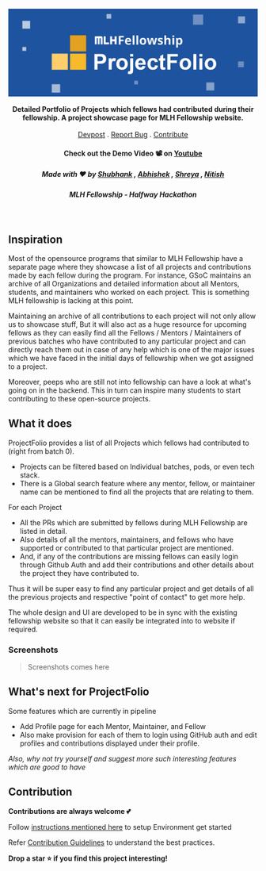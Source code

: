 ![ProjectFolio banner](screenshots/banner_wide.jpg)
<br>
<p align="center">
  <p align="center">
    <b>Detailed Portfolio of Projects which fellows had contributed during their fellowship. A project showcase page for MLH Fellowship website.</b>
    <br />
    <br />
    <a href="https://devpost.com/software/project-folio">Devpost</a>
    .
    <a href="https://github.com/shreyagupta30/ProjectPage/issues">Report Bug</a>
    .
   <a href="#contribution">Contribute</a>
  
  
  <!-- <h3 align="center">Experience the magic ✨ at <a href="">link</a></h4> -->
  <h4 align="center">Check out the Demo Video 📽 on <a href="https://youtu.be/GurUiSB395E">Youtube</a></h>
  <h5 align="center">Made with ❤️ by  <a href="https://github.com/shubhank-saxena">Shubhank</a> , <a href="https://github.com/iamabhishek0">Abhishek</a> , 
  <a href="https://github.com/shreyagupta30">Shreya</a> , <a href="https://github.com/NitishGadangi">Nitish</a></h5>
  <h5 align="center">MLH Fellowship - Halfway Hackathon</h5>
  </p>
</p>
</br>



## Inspiration
Most of the opensource programs that similar to MLH Fellowship have a separate page where they showcase a list of all projects and contributions made by each fellow during the program. For instance, GSoC maintains an archive of all Organizations and detailed information about all Mentors, students, and maintainers who worked on each project. This is something MLH fellowship is lacking at this point.

Maintaining an archive of all contributions to each project will not only allow us to showcase stuff, But it will also act as a huge resource for upcoming fellows as they can easily find all the Fellows / Mentors / Maintainers of previous batches who have contributed to any particular project and can directly reach them out in case of any help which is one of the major issues which we have faced in the initial days of fellowship when we got assigned to a project.

Moreover, peeps who are still not into fellowship can have a look at what's going on in the backend. This in turn can inspire many students to start contributing to these open-source projects.

## What it does
ProjectFolio provides a list of all Projects which fellows had contributed to (right from batch 0). 
* Projects can be filtered based on Individual batches, pods, or even tech stack. 
* There is a Global search feature where any mentor, fellow, or maintainer name can be mentioned to find all the projects that are relating to them.

For each Project 
* All the PRs which are submitted by fellows during MLH Fellowship are listed in detail. 
* Also details of all the mentors, maintainers, and fellows who have supported or contributed to that particular project are mentioned.
* And, if any of the contributions are missing fellows can easily login through Github Auth and add their contributions and other details about the project they have contributed to.

Thus it will be super easy to find any particular project and get details of all the previous projects and respective "point of contact" to get more help.

The whole design and UI are developed to be in sync with the existing fellowship website so that it can easily be integrated into to website if required.

### Screenshots
> Screenshots comes here

## What's next for ProjectFolio
Some features which are currently in pipeline
* Add Profile page for each Mentor, Maintainer, and Fellow
* Also make provision for each of them to login using GitHub auth and edit profiles and contributions displayed under their profile.

_Also, why not try yourself and suggest more such interesting features which are good to have_

## Contribution

**Contributions are always welcome  💕**

Follow  [instructions mentioned here](PROJECTSETUP.md)  to setup Environment get started

Refer [Contribution Guidelines](CONTRIBUTION.md) to understand the best practices.


**Drop a star ⭐ if you find this project interesting!**

